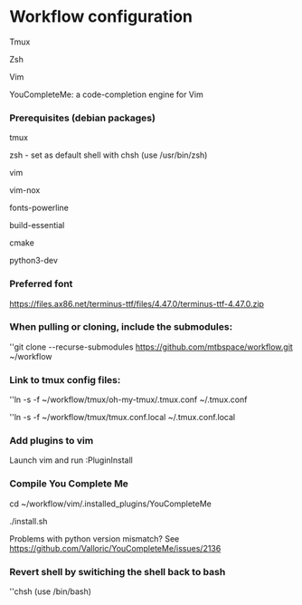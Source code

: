# Workflow configuration
Tmux

Zsh

Vim

YouCompleteMe: a code-completion engine for Vim


### Prerequisites (debian packages)
tmux

zsh - set as default shell with chsh (use /usr/bin/zsh)

vim

vim-nox

fonts-powerline

build-essential

cmake

python3-dev


### Preferred font
https://files.ax86.net/terminus-ttf/files/4.47.0/terminus-ttf-4.47.0.zip


### When pulling or cloning, include the submodules:
''git clone --recurse-submodules https://github.com/mtbspace/workflow.git ~/workflow


### Link to tmux config files:
''ln -s -f ~/workflow/tmux/oh-my-tmux/.tmux.conf ~/.tmux.conf

''ln -s -f ~/workflow/tmux/tmux.conf.local ~/.tmux.conf.local


### Add plugins to vim
Launch vim and run :PluginInstall


### Compile You Complete Me
cd ~/workflow/vim/.installed_plugins/YouCompleteMe

./install.sh

Problems with python version mismatch?  See https://github.com/Valloric/YouCompleteMe/issues/2136


### Revert shell by switiching the shell back to bash
''chsh (use /bin/bash)

